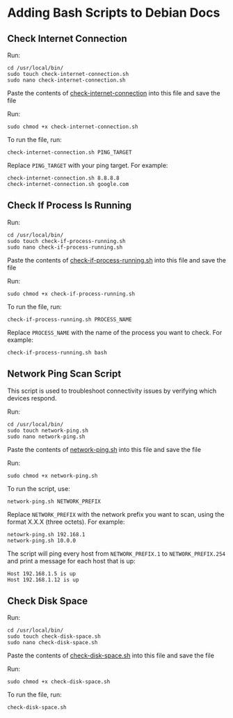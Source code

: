 # Adding Bash Scripts to Debian Docs

## Check Internet Connection

Run:
```
cd /usr/local/bin/
sudo touch check-internet-connection.sh
sudo nano check-internet-connection.sh
```

Paste the contents of [check-internet-connection](check-internet-connection.sh) into this file and save the file

Run:
```
sudo chmod +x check-internet-connection.sh
```

To run the file, run:
```
check-internet-connection.sh PING_TARGET
```

Replace `PING_TARGET` with your ping target. For example:
```
check-internet-connection.sh 8.8.8.8
check-internet-connection.sh google.com
```

## Check If Process Is Running

Run:
```
cd /usr/local/bin/
sudo touch check-if-process-running.sh
sudo nano check-if-process-running.sh
```

Paste the contents of [check-if-process-running.sh](check-if-process-running.sh) into this file and save the file

Run:
```
sudo chmod +x check-if-process-running.sh
```

To run the file, run:
```
check-if-process-running.sh PROCESS_NAME
```

Replace `PROCESS_NAME` with the name of the process you want to check. For example:
```
check-if-process-running.sh bash
```

## Network Ping Scan Script

This script is used to troubleshoot connectivity issues by verifying which devices respond.


Run:
```
cd /usr/local/bin/
sudo touch network-ping.sh
sudo nano network-ping.sh
```

Paste the contents of [network-ping.sh](network-ping.sh) into this file and save the file

Run:
```
sudo chmod +x network-ping.sh
```

To run the script, use:
```
network-ping.sh NETWORK_PREFIX
```

Replace `NETWORK_PREFIX` with the network prefix you want to scan, using the format X.X.X (three octets). For example:
```
netowrk-ping.sh 192.168.1
network-ping.sh 10.0.0
```

The script will ping every host from `NETWORK_PREFIX.1` to `NETWORK_PREFIX.254` and print a message for each host that is up:
```
Host 192.168.1.5 is up
Host 192.168.1.12 is up
```

## Check Disk Space

Run:
```
cd /usr/local/bin/
sudo touch check-disk-space.sh
sudo nano check-disk-space.sh
```

Paste the contents of [check-disk-space.sh](check-disk-space.sh) into this file and save the file

Run:
```
sudo chmod +x check-disk-space.sh
```

To run the file, run:
```
check-disk-space.sh
```